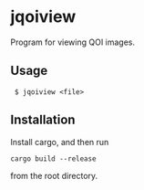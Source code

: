 # jqoiview

Program for viewing QOI images.

## Usage

``` $ jqoiview <file>```

## Installation

Install cargo, and then run

``` cargo build --release ```

from the root directory.
